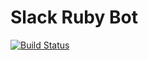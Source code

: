 # Slack Ruby Bot
[![Build
Status](https://travis-ci.org/lebibin/slack-ruby-bot.svg?branch=development)](https://travis-ci.org/lebibin/slack-ruby-bot)
